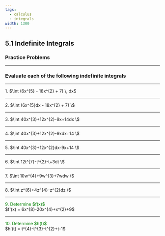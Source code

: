```yaml
---
tags:
  - calculus
  - integrals
width: 1300
---
```


## 5.1 Indefinite Integrals

### Practice Problems

---

### Evaluate each of the following indefinite integrals

---

<grid drag="40 30" drop="topleft">
1. $\int (6x^{5} - 18x^{2} + 7) \, dx$
</grid>

---

<grid drag="40 30" drop="topleft">
2. $\int (6x^{5}dx - 18x^{2} + 7) \$
</grid>

---

<grid drag="40 30" drop="topleft">
3. $\int 40x^{3}+12x^{2}-9x+14dx \$
</grid>

---

<grid drag="40 30" drop="topleft">
4. $\int 40x^{3}+12x^{2}-9xdx+14 \$
</grid>

---

<grid drag="40 30" drop="topleft">
5. $\int 40x^{3}+12x^{2}dx-9x+14 \$
</grid>


---

<grid drag="40 30" drop="topleft">
6. $\int 12t^{7}-t^{2}-t+3dt \$
</grid>

---

<grid drag="40 30" drop="topleft">
7. $\int 10w^{4}+9w^{3}+7wdw \$
</grid>


---

<grid drag="40 30" drop="topleft">
8. $\int z^{6}+4z^{4}-z^{2}dz \$
</grid>


---

<grid drag="40 30" drop="topleft">
<span style="color: green">9. Determine $f(x)$</span><br/>
$f'(x) = 6x^{8}-20x^{4}+x^{2}+9$
</grid>

---

<grid drag="40 30" drop="topleft">
<span style="color: green">10.  Determine $h(t)$</span><br/>
$h'(t) = t^{4}-t^{3}-t^{2}+t-1$
</grid>

